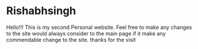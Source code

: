 # Rishabhsingh

Hello!!! This is my second Personal website.
Feel free to make any changes to the site would always consider to the main page if it make any commendable change to the site.
thanks for the visit
